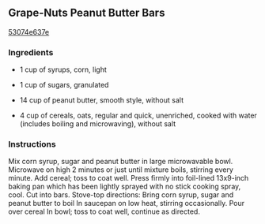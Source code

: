 ## Grape-Nuts Peanut Butter Bars

[53074e637e](http://www.food.com/recipe/grape-nuts-peanut-butter-bars-51057)

### Ingredients

 - 1 cup of syrups, corn, light

 - 1 cup of sugars, granulated

 - 14 cup of peanut butter, smooth style, without salt

 - 4 cup of cereals, oats, regular and quick, unenriched, cooked with water (includes boiling and microwaving), without salt

### Instructions

Mix corn syrup, sugar and peanut butter in large microwavable bowl. Microwave on high 2 minutes or just until mixture boils, stirring every minute. Add cereal; toss to coat well. Press firmly into foil-lined 13x9-inch baking pan which has been lightly sprayed with no stick cooking spray, cool. Cut into bars. Stove-top directions: Bring corn syrup, sugar and peanut butter to boil In saucepan on low heat, stirring occasionally. Pour over cereal In bowl; toss to coat well, continue as directed.